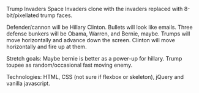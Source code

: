 Trump Invaders
Space Invaders clone with the invaders replaced with 8-bit/pixellated trump faces.

Defender/cannon will be Hillary Clinton. 
Bullets will look like emails. 
Three defense bunkers will be Obama, Warren, and Bernie, maybe. 
Trumps will move horizontally and advance down the screen. 
Clinton will move horizontally and fire up at them.

Stretch goals: 
Maybe bernie is better as a power-up for hillary. 
Trump toupee as random/occasional fast moving enemy.

Technologies: HTML, CSS (not sure if flexbox or skeleton), jQuery and vanilla javascript.
